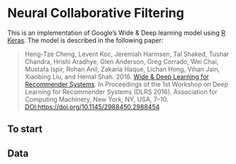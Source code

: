 Neural Collaborative Filtering
================

This is an implementation of Google’s Wide & Deep learning model using
[R Keras](https://keras.rstudio.com/index.html). The model is described
in the following paper:

> Heng-Tze Cheng, Levent Koc, Jeremiah Harmsen, Tal Shaked, Tushar
> Chandra, Hrishi Aradhye, Glen Anderson, Greg Corrado, Wei Chai,
> Mustafa Ispir, Rohan Anil, Zakaria Haque, Lichan Hong, Vihan Jain,
> Xiaobing Liu, and Hemal Shah. 2016. [Wide & Deep Learning for
> Recommender
> Systems](https://dl.acm.org/doi/pdf/10.1145/2988450.2988454). In
> Proceedings of the 1st Workshop on Deep Learning for Recommender
> Systems (DLRS 2016). Association for Computing Machinery, New York,
> NY, USA, 7–10. <DOI:https://doi.org/10.1145/2988450.2988454>

## To start

## Data
